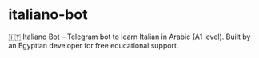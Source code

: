 # italiano-bot
🇮🇹 Italiano Bot – Telegram bot to learn Italian in Arabic (A1 level). Built by an Egyptian developer for free educational support.
